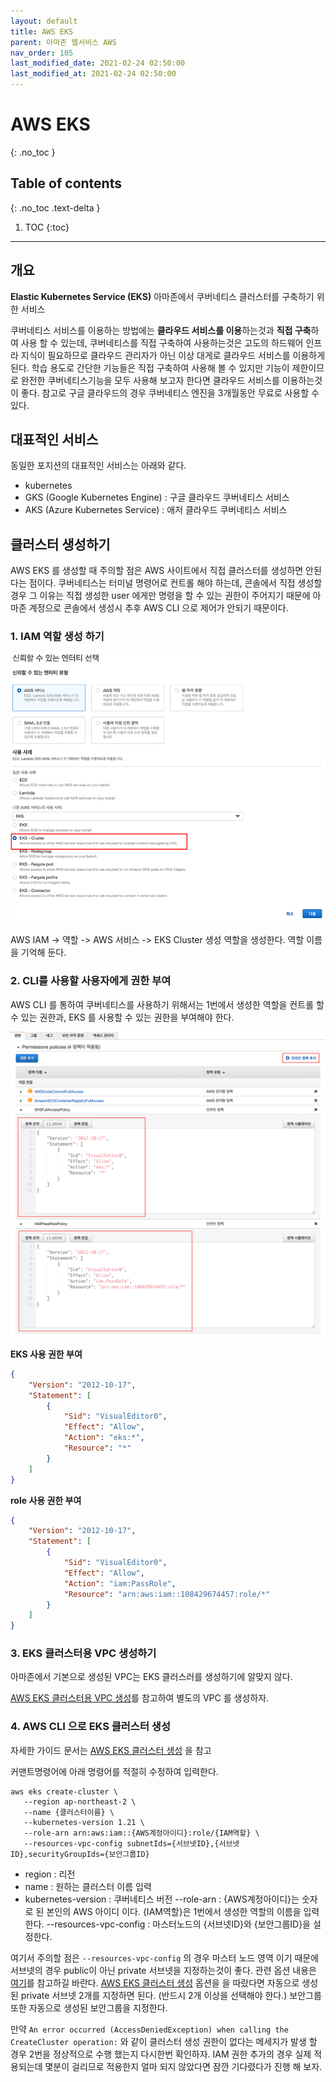 ```yaml
---
layout: default
title: AWS EKS
parent: 아마존 웹서비스 AWS
nav_order: 105
last_modified_date: 2021-02-24 02:50:00
last_modified_at: 2021-02-24 02:50:00
---
```


# AWS EKS
{: .no_toc }

## Table of contents
{: .no_toc .text-delta }

1. TOC
{:toc}

---

## 개요

**Elastic Kubernetes Service (EKS)** 아마존에서 쿠버네티스 클러스터를 구축하기 위한 서비스

쿠버네티스 서비스를 이용하는 방법에는 **클라우드 서비스를 이용**하는것과 **직접 구축**하여 사용 할 수 있는데, 쿠버네티스를 직접 구축하여 사용하는것은 고도의 하드웨어 인프라 지식이 필요하므로 클라우드 관리자가 아닌 이상 대게로 클라우드 서비스를 이용하게 된다. 학습 용도로 간단한 기능들은 직접 구축하여 사용해 볼 수 있지만 기능이 제한이므로 완전한 쿠버네티스기능을 모두 사용해 보고자 한다면 클라우드 서비스를 이용하는것이 좋다. 참고로 구글 클라우드의 경우 쿠버네티스 엔진을 3개월동안 무료로 사용할 수 있다.

## 대표적인 서비스

동일한 포지션의 대표적인 서비스는 아래와 같다.

- kubernetes
- GKS (Google Kubernetes Engine) : 구글 클라우드 쿠버네티스 서비스
- AKS (Azure Kubernetes Service) : 애저 클라우드 쿠버네티스 서비스

## 클러스터 생성하기

AWS EKS 를 생성할 때 주의할 점은 AWS 사이트에서 직접 클러스터를 생성하면 안된다는 점이다. 쿠버네티스는 터미널 명령어로 컨트롤 해야 하는데, 콘솔에서 직접 생성할 경우  그 이유는 직접 생성한 user 에게만 명령을 할 수 있는 권한이 주어지기 때문에 아마존 계정으로 콘솔에서 생성시 추후 AWS CLI 으로 제어가 안되기 때문이다. 

### 1. IAM 역할 생성 하기

![eks_01.png](/meta/docs/aws/eks_01.png)

AWS IAM -> 역할 -> AWS 서비스 -> EKS Cluster 생성 역할을 생성한다. 역할 이름을 기억해 둔다.

### 2. CLI를 사용할 사용자에게 권한 부여

AWS CLI 를 통하여 쿠버네티스를 사용하기 위해서는 1번에서 생성한 역할을 컨트롤 할 수 있는 권한과, EKS 를 사용할 수 있는 권한을 부여해야 한다. 

![eks_02.png](/meta/docs/aws/eks_02.png)

**EKS 사용 권한 부여**
```json
{
    "Version": "2012-10-17",
    "Statement": [
        {
            "Sid": "VisualEditor0",
            "Effect": "Allow",
            "Action": "eks:*",
            "Resource": "*"
        }
    ]
}
```

**role 사용 권한 부여**
```json
{
    "Version": "2012-10-17",
    "Statement": [
        {
            "Sid": "VisualEditor0",
            "Effect": "Allow",
            "Action": "iam:PassRole",
            "Resource": "arn:aws:iam::108429674457:role/*"
        }
    ]
}
```

### 3. EKS 클러스터용 VPC 생성하기

아마존에서 기본으로 생성된 VPC는 EKS 클러스러를 생성하기에 알맞지 않다. 

[AWS EKS 클러스터용 VPC 생성](https://docs.aws.amazon.com/ko_kr/eks/latest/userguide/creating-a-vpc.html)를 참고하여 별도의 VPC 를 생성하자.

### 4. AWS CLI 으로 EKS 클러스터 생성

자세한 가이드 문서는 [AWS EKS 클러스터 생성](https://docs.aws.amazon.com/ko_kr/eks/latest/userguide/create-cluster.html) 을 참고

커맨트명령어에 아래 명령어를 적절히 수정하여 입력한다.

```
aws eks create-cluster \
   --region ap-northeast-2 \ 
   --name {클러스터이름} \ 
   --kubernetes-version 1.21 \
   --role-arn arn:aws:iam::{AWS계정아이디}:role/{IAM역할} \
   --resources-vpc-config subnetIds={서브넷ID},{서브넷ID},securityGroupIds={보안그룹ID}
```

- region : 리전
- name : 원하는 클러스터 이름 입력 
- kubernetes-version : 쿠버네티스 버전
--role-arn : {AWS계정아이디}는 숫자로 된 본인의 AWS 아이디 이다. {IAM역할}은 1번에서 생성한 역할의 이름을 입력한다.
--resources-vpc-config : 마스터노드의 {서브넷ID}와 {보안그룹ID}을 설정한다.

여기서 주의할 점은 <code>--resources-vpc-config</code> 의 경우 마스터 노드 영역 이기 때문에 서브넷의 경우 public이 아닌 private 서브넷을 지정하는것이 좋다. 관련 옵션 내용은 [여기](https://docs.aws.amazon.com/cli/latest/reference/eks/create-cluster.html#options)를 참고하길 바란다. [AWS EKS 클러스터 생성](https://docs.aws.amazon.com/ko_kr/eks/latest/userguide/create-cluster.html) 옵션을 을 따랐다면 자동으로 생성된 private 서브넷 2개를 지정하면 된다. (반드시 2개 이상을 선택해야 한다.) 보안그룹 또한 자동으로 생성된 보안그룹을 지정한다.

만약 <code>An error occurred (AccessDeniedException) when calling the CreateCluster operation:</code> 와 같이 클러스터 생성 권한이 없다는 메세지가 발생 할 경우 2번을 정상적으로 수행 했는지 다시한번 확인하자. IAM 권한 추가의 경우 실제 적용되는데 몇분이 걸리므로 적용한지 얼마 되지 않았다면 잠깐 기다렸다가 진행 해 보자.

